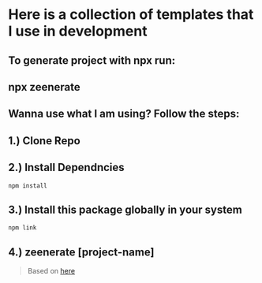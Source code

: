 # Here is a collection of templates that I use in development


## To generate project with npx run:

## npx zeenerate

## Wanna use what I am using? Follow the steps:

## 1.) Clone Repo

## 2.) Install Dependncies

```
npm install
```

## 3.) Install this package globally in your system

```
npm link
```

## 4.) zeenerate [project-name]

> Based on [here](https://medium.com/northcoders/creating-a-project-generator-with-node-29e13b3cd309)
